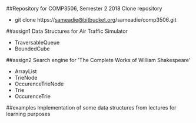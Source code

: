 ##Repository for COMP3506, Semester 2 2018
Clone repository
 - git clone https://sameadie@bitbucket.org/sameadie/comp3506.git

##assign1
Data Structures for Air Traffic Simulator 
 - TraversableQueue
 - BoundedCube
 
##assign2
Search engine for 'The Complete Works of William Shakespeare'
 - ArrayList
 - TrieNode
 - OccurenceTrieNode
 - Trie
 - OccurenceTrie
 
##examples
Implementation of some data structures from lectures for learning purposes

 